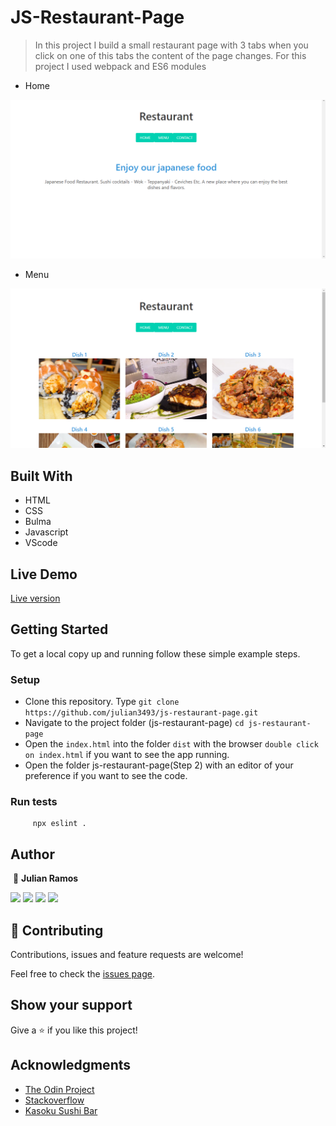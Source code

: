 # JS-Restaurant-Page

> In this project I build a small restaurant page with 3 tabs when you click on one of this tabs the content of the page changes. For this project I used webpack and ES6 modules

- Home

 ![screenshot](./assets/images/Screenshot_home.png)

- Menu

 ![screenshot](./assets/images/Screenshot_menu.png)

## Built With

- HTML
- CSS
- Bulma
- Javascript
- VScode

## Live Demo

<a href="https://raw.githack.com/julian3493/js-restaurant-page/features/dist/index.html" target="_blank">Live version</a>

## Getting Started

To get a local copy up and running follow these simple example steps.

### Setup

- Clone this repository. Type `git clone https://github.com/julian3493/js-restaurant-page.git`
- Navigate to the project folder (js-restaurant-page) `cd js-restaurant-page`
- Open the `index.html` into the folder `dist` with the browser `double click on index.html` if you want to see the app running.
- Open the folder js-restaurant-page(Step 2) with an editor of your preference if you want to see the code.

### Run tests

```
     npx eslint .
```

## Author
​
👤 **Julian Ramos**
​

[<code><img height="26" src="https://cdn.iconscout.com/icon/free/png-256/github-153-675523.png"></code>](https://github.com/julian3493)
[<code><img height="26" src="https://upload.wikimedia.org/wikipedia/sco/thumb/9/9f/Twitter_bird_logo_2012.svg/1200px-Twitter_bird_logo_2012.svg.png"></code>](https://twitter.com/JulianR16893833)
[<code><img height="26" src="https://upload.wikimedia.org/wikipedia/commons/thumb/c/c9/Linkedin.svg/1200px-Linkedin.svg.png"></code>](https://www.linkedin.com/in/julian-ramos-arevalo/)
[<code><img height="26" src="https://upload.wikimedia.org/wikipedia/commons/a/ab/Gmail_Icon.svg"></code>](mailto:julianramosarevalo@gmail.com)

## 🤝 Contributing

Contributions, issues and feature requests are welcome!

Feel free to check the <a href="https://github.com/julian3493/js-restaurant-page/issues"> issues page</a>.

## Show your support

Give a ⭐️ if you like this project!

## Acknowledgments

- <a href="https://www.theodinproject.com/" target="_blank">The Odin Project</a>
- <a href="https://www.stackoverflow.com/" target="_blank">Stackoverflow</a>
- <a href='https://www.instagram.com/kasokusushibar/?hl=es-la'>Kasoku Sushi Bar</a>